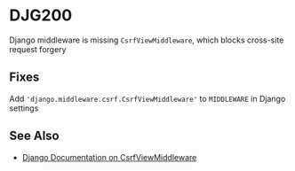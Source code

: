 # DJG200

Django middleware is missing `CsrfViewMiddleware`, which blocks cross-site request forgery

## Fixes

Add `'django.middleware.csrf.CsrfViewMiddleware'` to `MIDDLEWARE` in Django settings

## See Also

* [Django Documentation on CsrfViewMiddleware](https://docs.djangoproject.com/en/2.2/ref/middleware/#django.middleware.csrf.CsrfViewMiddleware)